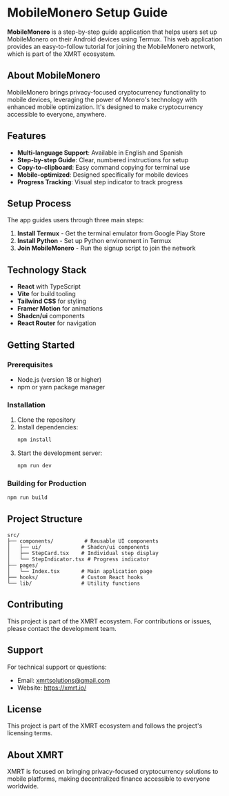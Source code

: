 
# MobileMonero Setup Guide

**MobileMonero** is a step-by-step guide application that helps users set up MobileMonero on their Android devices using Termux. This web application provides an easy-to-follow tutorial for joining the MobileMonero network, which is part of the XMRT ecosystem.

## About MobileMonero

MobileMonero brings privacy-focused cryptocurrency functionality to mobile devices, leveraging the power of Monero's technology with enhanced mobile optimization. It's designed to make cryptocurrency accessible to everyone, anywhere.

## Features

- **Multi-language Support**: Available in English and Spanish
- **Step-by-step Guide**: Clear, numbered instructions for setup
- **Copy-to-clipboard**: Easy command copying for terminal use
- **Mobile-optimized**: Designed specifically for mobile devices
- **Progress Tracking**: Visual step indicator to track progress

## Setup Process

The app guides users through three main steps:

1. **Install Termux** - Get the terminal emulator from Google Play Store
2. **Install Python** - Set up Python environment in Termux
3. **Join MobileMonero** - Run the signup script to join the network

## Technology Stack

- **React** with TypeScript
- **Vite** for build tooling
- **Tailwind CSS** for styling
- **Framer Motion** for animations
- **Shadcn/ui** components
- **React Router** for navigation

## Getting Started

### Prerequisites

- Node.js (version 18 or higher)
- npm or yarn package manager

### Installation

1. Clone the repository
2. Install dependencies:
   ```bash
   npm install
   ```
3. Start the development server:
   ```bash
   npm run dev
   ```

### Building for Production

```bash
npm run build
```

## Project Structure

```
src/
├── components/          # Reusable UI components
│   ├── ui/             # Shadcn/ui components
│   ├── StepCard.tsx    # Individual step display
│   └── StepIndicator.tsx # Progress indicator
├── pages/
│   └── Index.tsx       # Main application page
├── hooks/              # Custom React hooks
└── lib/                # Utility functions
```

## Contributing

This project is part of the XMRT ecosystem. For contributions or issues, please contact the development team.

## Support

For technical support or questions:
- Email: xmrtsolutions@gmail.com
- Website: https://xmrt.io/

## License

This project is part of the XMRT ecosystem and follows the project's licensing terms.

## About XMRT

XMRT is focused on bringing privacy-focused cryptocurrency solutions to mobile platforms, making decentralized finance accessible to everyone worldwide.
